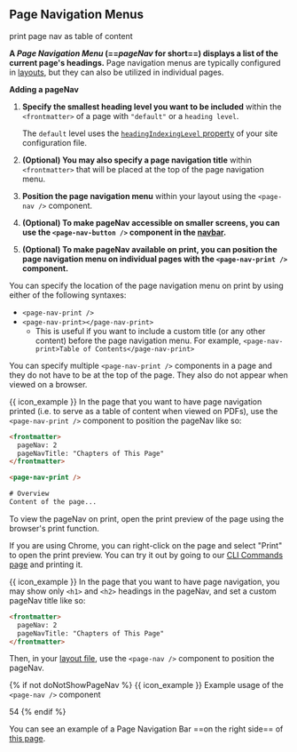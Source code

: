 ## Page Navigation Menus

<span class="keyword d-none">print page nav as table of content</span>

<div id="content">

**A _Page Navigation Menu_ (==_pageNav_ for short==) displays a list of the current page's headings.** Page navigation menus are typically configured in [layouts]({{baseUrl}}/userGuide/tweakingThePageStructure.html#layouts), but they can also be utilized in individual pages.

****Adding a pageNav****

1. **Specify the smallest heading level you want to be included** within the `<frontmatter>` of a page with <tooltip content="The value `default` will use `headingIndexingLevel` within `site.json`.">`"default"`</tooltip> or a <tooltip content="HTML defines six levels of headings, numbered from <br>`1 to 6`.">`heading level`</tooltip>.

   <box type="info" seamless>

   The `default` level uses the [`headingIndexingLevel` property]({{baseUrl}}/userGuide/siteJsonFile.html#headingindexinglevel) of your site configuration file.
   </box>

2. **(Optional) You may also specify a page navigation title** within `<frontmatter>` that will be placed at the top of the page navigation menu.

3. **Position the page navigation menu** within your layout using the `<page-nav />` component.

4. **(Optional) To make pageNav accessible on smaller screens, you can use the `<page-nav-button />` component in the [navbar]({{baseUrl}}/userGuide/components/navigation.html#navbars).**

5. **(Optional) To make pageNav available on print, you can position the page navigation menu on individual pages with the `<page-nav-print />` component.**

<panel header="**Additional details on printing pageNav**" type="seamless" class="ms-4" expanded>

You can specify the location of the page navigation menu on print by using either of the following syntaxes:
- `<page-nav-print />`
- `<page-nav-print></page-nav-print>`
  - This is useful if you want to include a custom title (or any other content) before the page navigation menu. For example, `<page-nav-print>Table of Contents</page-nav-print>`

You can specify multiple `<page-nav-print />` components in a page and they do not have to be at the top of the page. They also do not appear when viewed on a browser.

{{ icon_example }}
In the page that you want to have page navigation printed (i.e. to serve as a table of content when viewed on PDFs), use the `<page-nav-print />` component to position the pageNav like so:

```html
<frontmatter>
  pageNav: 2
  pageNavTitle: "Chapters of This Page"
</frontmatter>

<page-nav-print />

# Overview
Content of the page...
```

To view the pageNav on print, open the print preview of the page using the browser's print function.

<box type="info" seamless>

If you are using Chrome, you can right-click on the page and select "Print" to open the print preview.
You can try it out by going to our [CLI Commands page]({{baseUrl}}/userGuide/cliCommands.html) and printing it.
</box>

</panel>

<div id="short" class="indented">

{{ icon_example }}
In the page that you want to have page navigation, you may show only `<h1>` and `<h2>` headings in the pageNav, and set a custom pageNav title like so:

```html
<frontmatter>
  pageNav: 2
  pageNavTitle: "Chapters of This Page"
</frontmatter>
```

Then, in your [layout file]({{baseUrl}}/userGuide/tweakingThePageStructure.html#layouts), use the `<page-nav />` component to position the pageNav.

{% if not doNotShowPageNav %}
{{ icon_example }} <trigger for="modal:page-nav-example" trigger="click">Example usage of the `<page-nav />` component</trigger>

<modal header="Using the `pageNav` variable in a layout" id="modal:page-nav-example" large>
<include src="../tweakingThePageStructure.md#layout-code-snippet">
<variable name="highlightLines">54</variable>
</include>
</modal>
{% endif %}

</div>

</div>

<div id="examples" class="d-none">

You can see an example of a Page Navigation Bar ==on the right side== of <a target="_blank" href="{{ baseUrl }}/userGuide/formattingContents.html">this page</a>.
</div>
